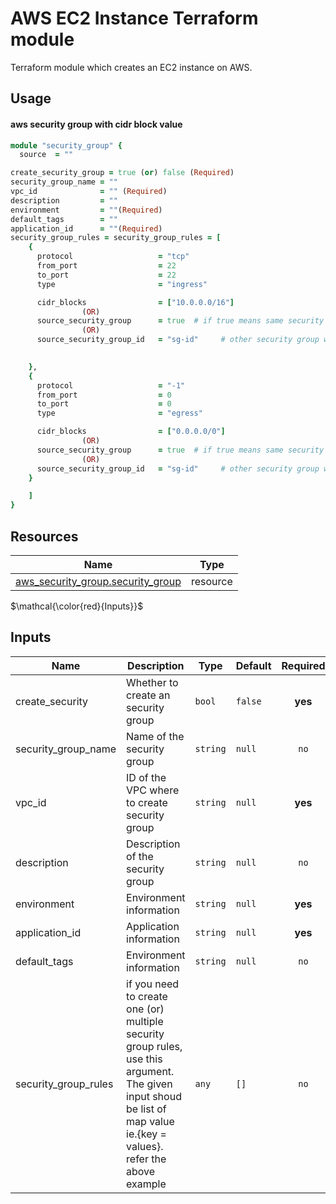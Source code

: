 # AWS EC2 Instance Terraform module

Terraform module which creates an EC2 instance on AWS.
## Usage

#### aws security group with cidr block value

```ruby
module "security_group" {
  source  = ""

create_security_group = true (or) false (Required)
security_group_name = "" 
vpc_id              = "" (Required)
description         = ""
environment         = ""(Required)
default_tags        = ""
application_id      = ""(Required)
security_group_rules = security_group_rules = [
    {
      protocol                   = "tcp"
      from_port                  = 22
      to_port                    = 22
      type                       = "ingress"

      cidr_blocks                = ["10.0.0.0/16"]
                (OR)
      source_security_group      = true  # if true means same security group will be added as source
                (OR)
      source_security_group_id   = "sg-id"     # other security group will be added as source
      

    },
    {
      protocol                   = "-1"
      from_port                  = 0
      to_port                    = 0
      type                       = "egress"

      cidr_blocks                = ["0.0.0.0/0"]
                (OR)
      source_security_group      = true  # if true means same security group will be added as source
                (OR)
      source_security_group_id   = "sg-id"     # other security group will be added as source
    }

    ]
}

```

## Resources

| Name | Type |
|------|------|
| [aws_security_group.security_group](https://registry.terraform.io/providers/hashicorp/aws/latest/docs/resources/security_group) | resource |

$\mathcal{\color{red}{Inputs}}$

## Inputs

| Name | Description | Type | Default | Required |
|------|-------------|------|---------|:--------:|
| create_security | Whether to create an security group | `bool` | `false` | **yes** |
| security_group_name | Name of the security group | `string` | `null` | `no` |
| vpc_id | ID of the VPC where to create security group | `string` | `null` | **yes** |
| description | Description of the security group | `string` | `null` | `no` |
| environment | Environment information  | `string` | `null` | **yes** |
| application_id | Application information  | `string` | `null` | **yes** |
| default_tags | Environment information  | `string` | `null` | `no` |security_group_rules
| security_group_rules | if you need to create one (or) multiple security group rules, use this argument. The given input shoud be list of map value ie.{key = values}. refer the above example | `any` | `[]` | `no` |
